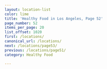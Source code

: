 ```yaml
---
layout: location-list
color: lime
title: 'Healthy Food in Los Angeles, Page 52'
page_number: 52
items_per_page: 20
list_offset: 1020
first: /locations/
canonical_url: /locations/
next: /locations/page53/
previous: /locations/page51/
category: Healthy Food

---
```

